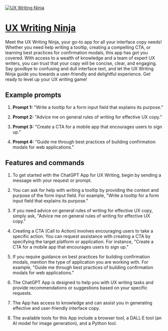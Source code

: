 [![UX Writing Ninja](https://files.oaiusercontent.com/file-Xj2XvfoQXlQ5MUrhwDnIkDk7?se=2123-10-16T22%3A03%3A12Z&sp=r&sv=2021-08-06&sr=b&rscc=max-age%3D31536000%2C%20immutable&rscd=attachment%3B%20filename%3D0b1a1963-dc23-459b-83c6-588d5c2aaa10.png&sig=YrTTquOlFnF9WnWDWdRHJFSkdLHerUuRuGiaTJzYnl8%3D)](https://chat.openai.com/g/g-TUoqCgVQf-ux-writing-ninja)

# [UX Writing Ninja](https://chat.openai.com/g/g-TUoqCgVQf-ux-writing-ninja)

Meet the UX Writing Ninja, your go-to app for all your interface copy needs! Whether you need help writing a tooltip, creating a compelling CTA, or learning best practices for confirmation modals, this app has got you covered. With access to a wealth of knowledge and a team of expert UX writers, you can trust that your copy will be concise, clear, and engaging. Say goodbye to confusing and dull interface text, and let the UX Writing Ninja guide you towards a user-friendly and delightful experience. Get ready to level up your UX writing game!

## Example prompts

1. **Prompt 1:** "Write a tooltip for a form input field that explains its purpose."

2. **Prompt 2:** "Advice me on general rules of writing for effective UX copy."

3. **Prompt 3:** "Create a CTA for a mobile app that encourages users to sign up."

4. **Prompt 4:** "Guide me through best practices of building confirmation modals for web applications."

## Features and commands

1. To get started with the ChatGPT App for UX Writing, begin by sending a message with your request or prompt.

2. You can ask for help with writing a tooltip by providing the context and purpose of the form input field. For example, "Write a tooltip for a form input field that explains its purpose."

3. If you need advice on general rules of writing for effective UX copy, simply ask, "Advice me on general rules of writing for effective UX copy."

4. Creating a CTA (Call to Action) involves encouraging users to take a specific action. You can request assistance with creating a CTA by specifying the target platform or application. For instance, "Create a CTA for a mobile app that encourages users to sign up."

5. If you require guidance on best practices for building confirmation modals, mention the type of application you are working with. For example, "Guide me through best practices of building confirmation modals for web applications."

6. The ChatGPT App is designed to help you with UX writing tasks and provide recommendations or suggestions based on your specific requests.

7. The App has access to knowledge and can assist you in generating effective and user-friendly interface copy.

8. The available tools for this App include a browser tool, a DALL·E tool (an AI model for image generation), and a Python tool.
